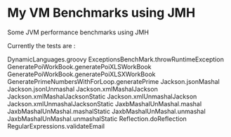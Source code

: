 # My VM Benchmarks using JMH

Some JVM performance benchmarks using JMH

Currently the tests are :

DynamicLanguages.groovy
ExceptionsBenchMark.throwRuntimeException
GeneratePoiWorkBook.generatePoiXLSWorkBook
GeneratePoiWorkBook.generatePoiXLSXWorkBook
GeneratePrimeNumbersWithForLoop.generatePrime
Jackson.jsonMashal
Jackson.jsonUnmashal
Jackson.xmlMashalJackson
Jackson.xmlMashalJacksonStatic
Jackson.xmlUnmashalJackson
Jackson.xmlUnmashalJacksonStatic
JaxbMashalUnMashal.mashal
JaxbMashalUnMashal.mashalStatic
JaxbMashalUnMashal.unmashal
JaxbMashalUnMashal.unmashalStatic
Reflection.doReflection
RegularExpressions.validateEmail
